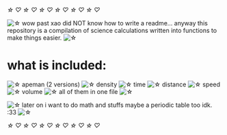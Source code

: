 *☆* *♡* *☆* *♡* *☆* *♡* *☆* *♡* *☆* *♡* *☆* *♡*

![*☆*](https://xaoiui.neocities.org/Limestar.gif) wow past xao did NOT know how to write a readme... anyway this repository is a compilation of science calculations written into functions to make things easier. ![*☆*](https://xaoiui.neocities.org/Limestar.gif)

# what is included:

![*☆*](https://xaoiui.neocities.org/Limestar.gif) apeman (2 versions)
![*☆*](https://xaoiui.neocities.org/Limestar.gif) density
![*☆*](https://xaoiui.neocities.org/Limestar.gif) time
![*☆*](https://xaoiui.neocities.org/Limestar.gif) distance
![*☆*](https://xaoiui.neocities.org/Limestar.gif) speed
![*☆*](https://xaoiui.neocities.org/Limestar.gif) volume
![*☆*](https://xaoiui.neocities.org/Limestar.gif) all of them in one file ![*☆*](https://xaoiui.neocities.org/Limestar.gif)

![*☆*](https://xaoiui.neocities.org/Limestar.gif) later on i want to do math and stuffs maybe a periodic table too idk. :33 ![*☆*](https://xaoiui.neocities.org/Limestar.gif)

*☆* *♡* *☆* *♡* *☆* *♡* *☆* *♡* *☆* *♡* *☆* *♡*

